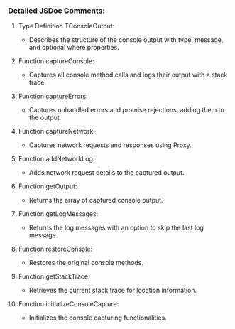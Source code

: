 ### Detailed JSDoc Comments:

1. Type Definition TConsoleOutput:

   - Describes the structure of the console output with type, message, and optional where properties.

2. Function captureConsole:

   - Captures all console method calls and logs their output with a stack trace.

3. Function captureErrors:

   - Captures unhandled errors and promise rejections, adding them to the output.

4. Function captureNetwork:

   - Captures network requests and responses using Proxy.

5. Function addNetworkLog:

   - Adds network request details to the captured output.

6. Function getOutput:

   - Returns the array of captured console output.

7. Function getLogMessages:

   - Returns the log messages with an option to skip the last log message.

8. Function restoreConsole:

   - Restores the original console methods.

9. Function getStackTrace:
   - Retrieves the current stack trace for location information.
10. Function initializeConsoleCapture:
    - Initializes the console capturing functionalities.
